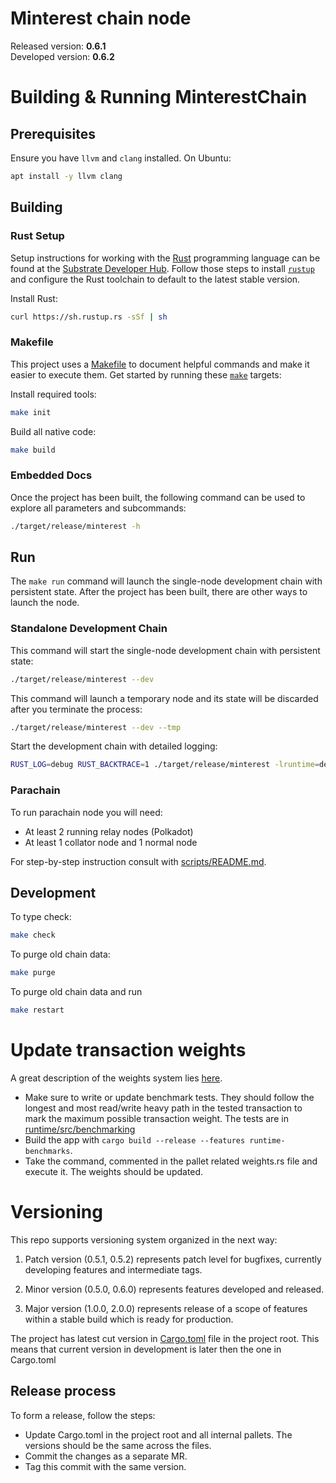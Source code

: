 # Minterest chain node

Released version: **0.6.1** <br>
Developed version: **0.6.2**

# Building & Running MinterestChain


## Prerequisites

Ensure you have `llvm` and `clang` installed. On Ubuntu:

```bash
apt install -y llvm clang
```

## Building

### Rust Setup

Setup instructions for working with the [Rust](https://www.rust-lang.org/) programming language can
be found at the
[Substrate Developer Hub](https://substrate.dev/docs/en/knowledgebase/getting-started). Follow those
steps to install [`rustup`](https://rustup.rs/) and configure the Rust toolchain to default to the
latest stable version.

Install Rust:

```bash
curl https://sh.rustup.rs -sSf | sh
```

### Makefile

This project uses a [Makefile](Makefile) to document helpful commands and make it easier to execute
them. Get started by running these [`make`](https://www.gnu.org/software/make/manual/make.html)
targets:


Install required tools:

```bash
make init
```

Build all native code:

```bash
make build
```

### Embedded Docs

Once the project has been built, the following command can be used to explore all parameters and
subcommands:

```sh
./target/release/minterest -h
```

## Run

The `make run` command will launch the single-node development chain with persistent state. After the project has been built, there are other ways to launch the node.

### Standalone Development Chain

This command will start the single-node development chain with persistent state:

```bash
./target/release/minterest --dev
```

This command will launch a temporary node and its state will be discarded after you terminate the process:

```bash
./target/release/minterest --dev --tmp
```

Start the development chain with detailed logging:

```bash
RUST_LOG=debug RUST_BACKTRACE=1 ./target/release/minterest -lruntime=debug --dev
```

### Parachain

To run parachain node you will need:
- At least 2 running relay nodes (Polkadot)
- At least 1 collator node and 1 normal node

For step-by-step instruction consult with [scripts/README.md](scripts/README.md).

## Development

To type check:

```bash
make check
```

To purge old chain data:

```bash
make purge
```

To purge old chain data and run

```bash
make restart
```
# Update transaction weights

A great description of the weights system lies [here](https://substrate.dev/docs/en/knowledgebase/runtime/benchmarking).

* Make sure to write or update benchmark tests. They should follow the longest and most read/write heavy path in the 
  tested transaction to mark the maximum possible transaction weight. The tests are in [runtime/src/benchmarking](/runtime/src/benchmarking)
* Build the app with ```cargo build --release --features runtime-benchmarks```.
* Take the command, commented in the pallet related weights.rs file and execute it. The weights should be updated.

# Versioning

This repo supports versioning system organized in the next way:

1. Patch version (0.5.1, 0.5.2) represents patch level for bugfixes, currently developing features and intermediate tags.

2. Minor version (0.5.0, 0.6.0) represents features developed and released.

3. Major version (1.0.0, 2.0.0) represents release of a scope of features within a stable build which is ready for production.

The project has latest cut version in [Cargo.toml](cargo.toml) file in the project root. This means that current version in development is later then the one in Cargo.toml

## Release process

To form a release, follow the steps:
* Update Cargo.toml in the project root and all internal pallets. The versions should be the same across the files.
* Commit the changes as a separate MR. 
* Tag this commit with the same version.
